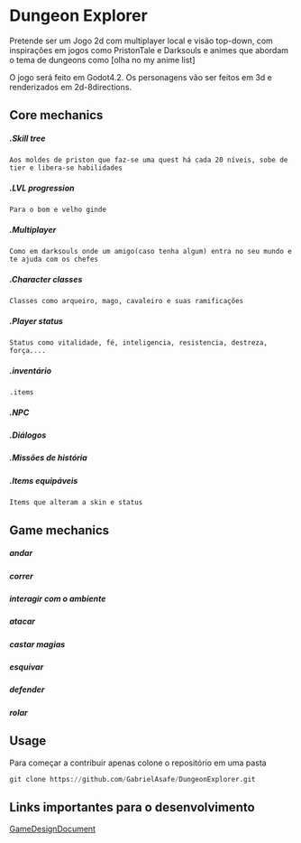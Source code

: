 # Dungeon Explorer 

Pretende ser um Jogo 2d com multiplayer local e visão top-down, com inspirações em jogos como PristonTale e Darksouls e animes que abordam o tema de dungeons como [olha no my anime list] 

O jogo será feito em Godot4.2. Os personagens vão ser feitos em 3d e renderizados em 2d-8directions. 



## Core mechanics 

##### .Skill tree
    Aos moldes de priston que faz-se uma quest há cada 20 níveis, sobe de tier e libera-se habilidades
##### .LVL progression
    Para o bom e velho ginde
##### .Multiplayer
    Como em darksouls onde um amigo(caso tenha algum) entra no seu mundo e te ajuda com os chefes
##### .Character classes
    Classes como arqueiro, mago, cavaleiro e suas ramificações 
##### .Player status
    Status como vitalidade, fé, inteligencia, resistencia, destreza, força....
##### .inventário
    .items
##### .NPC
#####  .Diálogos
##### .Missões de história
##### .Items equipáveis
    Items que alteram a skin e status 


## Game mechanics 
##### andar
##### correr
##### interagir com o ambiente 
##### atacar
##### castar magias
##### esquivar
##### defender
##### rolar




## Usage
Para começar a contribuir apenas colone o repositório em uma pasta
```python
git clone https://github.com/GabrielAsafe/DungeonExplorer.git
```


## Links importantes para o desenvolvimento

[GameDesignDocument](https://docs.google.com/document/d/1wglVyC2I2BUhNG8c-t4QC_X6d0h4lXEbFeuMuW_OTgM/edit?usp=sharing)

